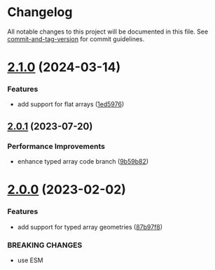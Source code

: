 # Changelog

All notable changes to this project will be documented in this file. See [commit-and-tag-version](https://github.com/absolute-version/commit-and-tag-version) for commit guidelines.

# [2.1.0](https://github.com/vorg/geom-normals/compare/v2.0.1...v2.1.0) (2024-03-14)


### Features

* add support for flat arrays ([1ed5976](https://github.com/vorg/geom-normals/commit/1ed59768e98197efd2f9c7a332f7a069546c00d5))



## [2.0.1](https://github.com/vorg/geom-normals/compare/v2.0.0...v2.0.1) (2023-07-20)


### Performance Improvements

* enhance typed array code branch ([9b59b82](https://github.com/vorg/geom-normals/commit/9b59b823fb6cb2b2a7c831d21872165325e06932))



# [2.0.0](https://github.com/vorg/geom-normals/compare/v1.0.1...v2.0.0) (2023-02-02)


### Features

* add support for typed array geometries ([87b97f8](https://github.com/vorg/geom-normals/commit/87b97f8f7ae78a1e6f5e5355763af0833f47552e))


### BREAKING CHANGES

* use ESM
